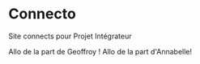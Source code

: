 # Connecto
Site connects pour Projet Intégrateur


Allo de la part de Geoffroy ! 
Allo de la part d'Annabelle!